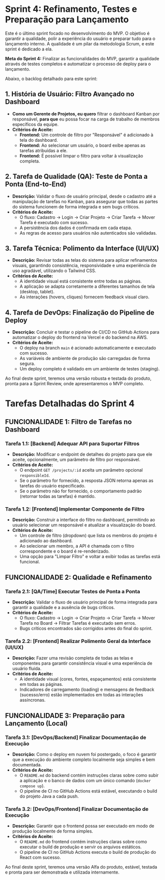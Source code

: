 
# Sprint 4: Refinamento, Testes e Preparação para Lançamento

Este é o último sprint focado no desenvolvimento do MVP. O objetivo é garantir a qualidade, polir a experiência do usuário e preparar tudo para o lançamento interno. A qualidade é um pilar da metodologia Scrum, e este sprint é dedicado a ela.

**Meta do Sprint 4:** Finalizar as funcionalidades do MVP, garantir a qualidade através de testes completos e automatizar o processo de deploy para o lançamento.

Abaixo, o backlog detalhado para este sprint:

## 1. História de Usuário: Filtro Avançado no Dashboard

*   **Como um Gerente de Projetos, eu quero** filtrar o dashboard Kanban por responsável, **para que** eu possa focar na carga de trabalho de membros específicos da equipe.
*   **Critérios de Aceite:**
    *   **Frontend:** Um controle de filtro por "Responsável" é adicionado à tela do dashboard.
    *   **Frontend:** Ao selecionar um usuário, o board exibe apenas as tarefas atribuídas a ele.
    *   **Frontend:** É possível limpar o filtro para voltar à visualização completa.

## 2. Tarefa de Qualidade (QA): Teste de Ponta a Ponta (End-to-End)

*   **Descrição:** Validar o fluxo de usuário principal, desde o cadastro até a manipulação de tarefas no Kanban, para assegurar que todas as partes do sistema funcionem de forma integrada e sem bugs críticos.
*   **Critérios de Aceite:**
    *   O fluxo: Cadastro -> Login -> Criar Projeto -> Criar Tarefa -> Mover Tarefa é executado com sucesso.
    *   A persistência dos dados é confirmada em cada etapa.
    *   As regras de acesso para usuários não autenticados são validadas.

## 3. Tarefa Técnica: Polimento da Interface (UI/UX)

*   **Descrição:** Revisar todas as telas do sistema para aplicar refinamentos visuais, garantindo consistência, responsividade e uma experiência de uso agradável, utilizando o Tailwind CSS.
*   **Critérios de Aceite:**
    *   A identidade visual está consistente entre todas as páginas.
    *   A aplicação se adapta corretamente a diferentes tamanhos de tela (desktop, tablet).
    *   As interações (hovers, cliques) fornecem feedback visual claro.

## 4. Tarefa de DevOps: Finalização do Pipeline de Deploy

*   **Descrição:** Concluir e testar o pipeline de CI/CD no GitHub Actions para automatizar o deploy do frontend na Vercel e do backend na AWS.
*   **Critérios de Aceite:**
    *   O deploy na branch `main` é acionado automaticamente e executado com sucesso.
    *   As variáveis de ambiente de produção são carregadas de forma segura.
    *   Um deploy completo é validado em um ambiente de testes (staging).

Ao final deste sprint, teremos uma versão robusta e testada do produto, pronta para a Sprint Review, onde apresentaremos o MVP completo.

# Tarefas Detalhadas do Sprint 4

## FUNCIONALIDADE 1: Filtro de Tarefas no Dashboard

### Tarefa 1.1: [Backend] Adequar API para Suportar Filtros

*   **Descrição:** Modificar o endpoint de detalhes do projeto para que ele aceite, opcionalmente, um parâmetro de filtro por responsável.
*   **Critérios de Aceite:**
    *   O endpoint `GET /projects/:id` aceita um parâmetro opcional `responsibleId`.
    *   Se o parâmetro for fornecido, a resposta JSON retorna apenas as tarefas do usuário especificado.
    *   Se o parâmetro não for fornecido, o comportamento padrão (retornar todas as tarefas) é mantido.

### Tarefa 1.2: [Frontend] Implementar Componente de Filtro

*   **Descrição:** Construir a interface do filtro no dashboard, permitindo ao usuário selecionar um responsável e atualizar a visualização do board.
*   **Critérios de Aceite:**
    *   Um controle de filtro (dropdown) que lista os membros do projeto é adicionado ao dashboard.
    *   Ao selecionar um membro, a API é chamada com o filtro correspondente e o board é re-renderizado.
    *   Uma opção para "Limpar Filtro" e voltar a exibir todas as tarefas está funcional.

## FUNCIONALIDADE 2: Qualidade e Refinamento

### Tarefa 2.1: [QA/Time] Executar Testes de Ponta a Ponta

*   **Descrição:** Validar o fluxo de usuário principal de forma integrada para garantir a qualidade e a ausência de bugs críticos.
*   **Critérios de Aceite:**
    *   O fluxo: Cadastro -> Login -> Criar Projeto -> Criar Tarefa -> Mover Tarefa no Board -> Filtrar Tarefas é executado sem erros.
    *   Bugs críticos encontrados são corrigidos antes do final do sprint.

### Tarefa 2.2: [Frontend] Realizar Polimento Geral da Interface (UI/UX)

*   **Descrição:** Fazer uma revisão completa de todas as telas e componentes para garantir consistência visual e uma experiência de usuário fluida.
*   **Critérios de Aceite:**
    *   A identidade visual (cores, fontes, espaçamentos) está consistente em todas as páginas.
    *   Indicadores de carregamento (loading) e mensagens de feedback (sucesso/erro) estão implementados em todas as interações assíncronas.

## FUNCIONALIDADE 3: Preparação para Lançamento (Local)

### Tarefa 3.1: [DevOps/Backend] Finalizar Documentação de Execução

*   **Descrição:** Como o deploy em nuvem foi postergado, o foco é garantir que a execução do ambiente completo localmente seja simples e bem documentada.
*   **Critérios de Aceite:**
    *   O `README.md` do backend contém instruções claras sobre como subir a aplicação e o banco de dados com um único comando (`docker compose up`).
    *   O pipeline de CI no GitHub Actions está estável, executando o build do projeto Java a cada push.

### Tarefa 3.2: [DevOps/Frontend] Finalizar Documentação de Execução

*   **Descrição:** Garantir que o frontend possa ser executado em modo de produção localmente de forma simples.
*   **Critérios de Aceite:**
    *   O `README.md` do frontend contém instruções claras sobre como executar o build de produção e servir os arquivos estáticos.
    *   O pipeline de CI no GitHub Actions executa o build de produção do React com sucesso.

Ao final deste sprint, teremos uma versão Alfa do produto, estável, testada e pronta para ser demonstrada e utilizada internamente.

